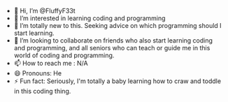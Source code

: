 - 👋 Hi, I’m @FluffyF33t
- 👀 I’m interested in learning coding and programming
- 🌱 I’m totally new to this. Seeking advice on which programming should I start learning.
- 💞️ I’m looking to collaborate on friends who also start learning coding and programming, and all seniors who can teach or guide me in this world of coding and programming.
- 📫 How to reach me : N/A
- 😄 Pronouns: He
- ⚡ Fun fact: Seriously, I'm totally a baby learning how to craw and toddle in this coding thing.

<!---
FluffyF33t/FluffyF33t is a ✨ special ✨ repository because its `README.md` (this file) appears on your GitHub profile.
You can click the Preview link to take a look at your changes.
--->

